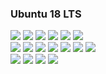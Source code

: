 
### Ubuntu 18 LTS

![](https://img001.prntscr.com/file/img001/yeu2hCL5QN-KVckwsdfqvg.png)
![](https://img001.prntscr.com/file/img001/798bIhRuTEyE8kzeHJ7x0g.png)
![](https://img001.prntscr.com/file/img001/L37TrtNlRCyyVjYLU9SDyA.png)
![](https://img001.prntscr.com/file/img001/eCTozafYTKCtzV9I3CMoyA.png)
![](https://img001.prntscr.com/file/img001/R26f7Cf3SRaI9OprBeut6A.png)
![](https://img001.prntscr.com/file/img001/QaFOMhL1RJu26fTWI3V11w.png)	  
![](https://img001.prntscr.com/file/img001/GDoYhkPsR6C4cAwSq171-A.png)
![](https://img001.prntscr.com/file/img001/41JzmyRlQq2aMr0oMKCdcg.png)
![](https://img001.prntscr.com/file/img001/ORO3eJexT1qtsIzHrNEjWw.png)
![](https://img001.prntscr.com/file/img001/SsQZUqnsT5-_o8PLqQc39g.png)
![](https://img001.prntscr.com/file/img001/CkN3yncWTaOep0Va_4Fj-g.png)
![](https://img001.prntscr.com/file/img001/C_J1WAvGRsGf8dt0HnvmzA.png)
![](https://img001.prntscr.com/file/img001/KIFvXLqbTGeiADIY0MKsyg.png)   
![](https://img001.prntscr.com/file/img001/0WDWpVe7RoaqWMuNeErs_w.png)
![](https://img001.prntscr.com/file/img001/ldejvJ65QDy3vckCEKRE2g.png)
![](https://img001.prntscr.com/file/img001/VHv-xw6eTUGxegt0w5_iTQ.png)
![](https://img001.prntscr.com/file/img001/JCwyX8_3S16QgElfCr97CA.png)
